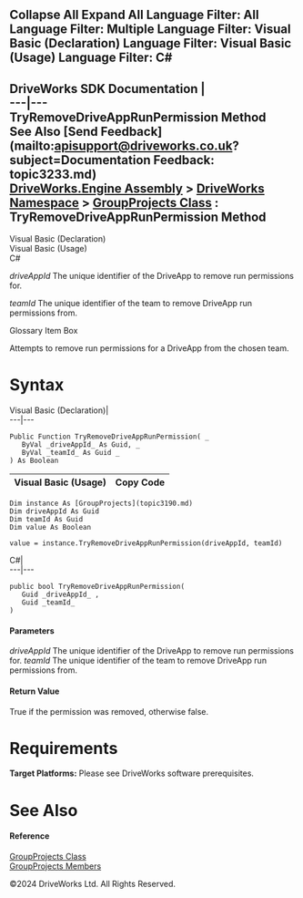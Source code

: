        

 Collapse All Expand All  Language Filter: All  Language Filter: Multiple  Language Filter: Visual Basic (Declaration) Language Filter: Visual Basic (Usage) Language Filter: C#  
---  
DriveWorks SDK Documentation  |   
---|---  
TryRemoveDriveAppRunPermission Method   
See Also [Send Feedback](mailto:apisupport@driveworks.co.uk?subject=Documentation Feedback: topic3233.md)  
[DriveWorks.Engine Assembly](topic2156.md) > [DriveWorks Namespace](topic2159.md) > [GroupProjects Class](topic3190.md) : TryRemoveDriveAppRunPermission Method  
---  
  
Visual Basic (Declaration)    
Visual Basic (Usage)    
C# 

_driveAppId_
    The unique identifier of the DriveApp to remove run permissions for.

_teamId_
    The unique identifier of the team to remove DriveApp run permissions from.

Glossary Item Box

Attempts to remove run permissions for a DriveApp from the chosen team. 

# Syntax

Visual Basic (Declaration)|   
---|---  
      
    
    Public Function TryRemoveDriveAppRunPermission( _
       ByVal _driveAppId_ As Guid, _
       ByVal _teamId_ As Guid _
    ) As Boolean  
  
Visual Basic (Usage)| Copy Code  
---|---  
      
    
    Dim instance As [GroupProjects](topic3190.md)
    Dim driveAppId As Guid
    Dim teamId As Guid
    Dim value As Boolean
     
    value = instance.TryRemoveDriveAppRunPermission(driveAppId, teamId)  
  
C#|   
---|---  
      
    
    public bool TryRemoveDriveAppRunPermission( 
       Guid _driveAppId_ ,
       Guid _teamId_
    )  
  
#### Parameters

 _driveAppId_
    The unique identifier of the DriveApp to remove run permissions for.
_teamId_
    The unique identifier of the team to remove DriveApp run permissions from.

#### Return Value

True if the permission was removed, otherwise false.

# Requirements

**Target Platforms:** Please see DriveWorks software prerequisites.

# See Also

#### Reference

[GroupProjects Class](topic3190.md)   
[GroupProjects Members](topic3191.md)

©2024 DriveWorks Ltd. All Rights Reserved.
